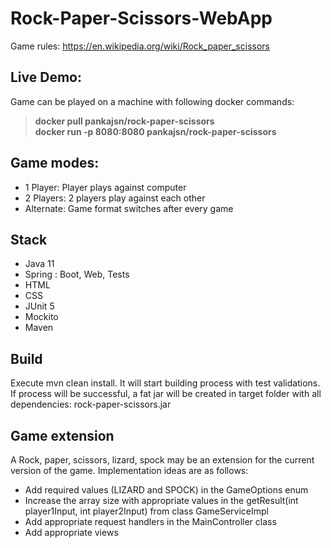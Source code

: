 # Rock-Paper-Scissors-WebApp
Game rules: https://en.wikipedia.org/wiki/Rock_paper_scissors

## Live Demo:
Game can be played on a machine with following docker commands:
  >**docker pull pankajsn/rock-paper-scissors**\
  >**docker run -p 8080:8080 pankajsn/rock-paper-scissors**

## Game modes:
- 1 Player: Player plays against computer
- 2 Players: 2 players play against each other
- Alternate: Game format switches after every game

## Stack
- Java 11
- Spring : Boot, Web, Tests
- HTML
- CSS
- JUnit 5
- Mockito
- Maven

## Build
Execute mvn clean install. It will start building process with test validations.
If process will be successful, a fat jar will be created in target folder with all dependencies: rock-paper-scissors.jar

## Game extension
A Rock, paper, scissors, lizard, spock may be an extension for the current version of the game. Implementation ideas are as follows:
- Add required values (LIZARD and SPOCK) in the GameOptions enum
- Increase the array size with appropriate values in the getResult(int player1Input, int player2Input) from class GameServiceImpl
- Add appropriate request handlers in the MainController class
- Add appropriate views
